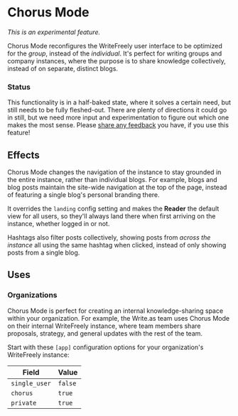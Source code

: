 # Chorus Mode

_This is an experimental feature._

Chorus Mode reconfigures the WriteFreely user interface to be optimized for the _group_, instead of the _individual_. It's perfect for writing groups and company instances, where the purpose is to share knowledge collectively, instead of on separate, distinct blogs.

### Status

This functionality is in a half-baked state, where it solves a certain need, but still needs to be fully fleshed-out. There are plenty of directions it could go in still, but we need more input and experimentation to figure out which one makes the most sense. Please [share any feedback](https://discuss.write.as/t/chorus-mode/2944) you have, if you use this feature!

## Effects

Chorus Mode changes the navigation of the instance to stay grounded in the entire instance, rather than individual blogs. For example, blogs and blog posts maintain the site-wide navigation at the top of the page, instead of featuring a single blog's personal branding there.

It overrides the `landing` config setting and makes the **Reader** the default view for all users, so they'll always land there when first arriving on the instance, whether logged in or not.

Hashtags also filter posts collectively, showing posts from _across the instance_ all using the same hashtag when clicked, instead of only showing posts from a single blog.

## Uses

### Organizations

Chorus Mode is perfect for creating an internal knowledge-sharing space within your organization. For example, the Write.as team uses Chorus Mode on their internal WriteFreely instance, where team members share proposals, strategy, and general updates with the rest of the team.

Start with these `[app]` configuration options for your organization's WriteFreely instance:

| Field | Value |
| ----- | ----- |
| `single_user` | `false` |
| `chorus` | `true` |
| `private` | `true` |
